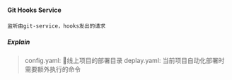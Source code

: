#### Git Hooks Service

    监听由git-service，hooks发出的请求

##### Explain

> config.yaml: 线上项目的部署目录
> deplay.yaml: 当前项目自动化部署时需要额外执行的命令

